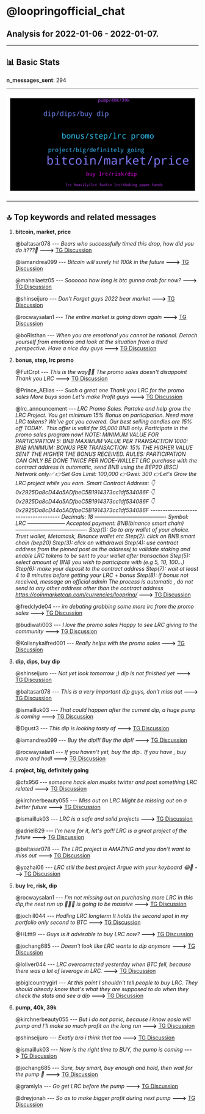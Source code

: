 # **@loopringofficial_chat**
 ## Analysis for **2022-01-06** - **2022-01-07**.

---

## 📊 **Basic Stats**

**n_messages_sent**: 294

---
![wordcloud](loopringofficial_chat_1Days_wordcloud.png)

---


## 🔝 **Top keywords and related messages**

1. **bitcoin, market, price**

    @baltasar078 --- *Bears who successfully timed this drop, how did you do it???🥲* **--->** [TG Discussion](https://t.me/loopringofficial_chat/21980)

    @iamandrea099 --- *Bitcoin will surely hit 100k in the future* **--->** [TG Discussion](https://t.me/loopringofficial_chat/22184)

    @mahaliaetz05 --- *Soooooo how long is btc gunna crab for now?* **--->** [TG Discussion](https://t.me/loopringofficial_chat/22096)

    @shinseijuro --- *Don’t Forget guys 2022 bear market* **--->** [TG Discussion](https://t.me/loopringofficial_chat/21792)

    @rocwaysalan1 --- *The entire market is going down again* **--->** [TG Discussion](https://t.me/loopringofficial_chat/21848)

    @boRisthan --- *When you are emotional you cannot be rational. Detach yourself from emotions and look at the situation from a third perspective. Have a nice day guys* **--->** [TG Discussion](https://t.me/loopringofficial_chat/22001)

2. **bonus, step, lrc promo**

    @FutCrpt --- *This is the way💯💥 The promo sales doesn't disappoint Thank you LRC* **--->** [TG Discussion](https://t.me/loopringofficial_chat/21805)

    @Prince_AElias --- *Such a great one Thank you LRC for the promo sales More buys soon Let's make Profit guys* **--->** [TG Discussion](https://t.me/loopringofficial_chat/22119)

    @lrc_announcement --- *LRC Promo Sales.   Partake and help grow the LRC Project. You get minimum 15% Bonus on participation.   Need more LRC tokens? We’ve got you covered. Our best selling candles are 15% off TODAY.  This offer is valid for 95,000 BNB only. Participate in the promo sales program now!   NOTE:   MINIMUM VALUE FOR PARTICIPATION   5: BNB   MAXIMUM VALUE PER TRANSACTION   1000: BNB   MINIMUM: BONUS PER TRANSACTION: 15%   THE HIGHER VALUE SENT THE HIGHER THE BONUS RECEIVED.   RULES:   PARTICIPATION CAN ONLY BE DONE TWICE PER NODE-WALLET    LRC purchase with the contract address is automatic, send BNB using the BEP20 (BSC) Network only✅     👉Set Gas Limit: 100,000 👉Gwei: 300   👉Let's Grow the LRC project while you earn.    Smart Contract Address:   👇   0x2925Da8cD44a5ADfbeC5B1914373cc1df534086F   👇   0x2925Da8cD44a5ADfbeC5B1914373cc1df534086F   👇   0x2925Da8cD44a5ADfbeC5B1914373cc1df534086F   ------------------------------------- Decimals: 18 —————————————-  Symbol: LRC  ——————— Accepted payment: BNB(binance smart chain) —————————————-   Step(1): Go to any wallet of your choice. Trust wallet, Metamask, Binance wallet etc   Step(2): click on BNB smart chain (bep20)   Step(3): click on withdrawal   Step(4): use contract address from the pinned post as the address( to validate staking and enable LRC tokens to be sent to your wallet after transaction   Step(5): select amount of BNB you wish to participate with (e.g 5, 10, 100...)   Step(6): make your deposit to the contract address   Step(7): wait at least 4 to 8 minutes before getting your LRC + bonus   Step(8): if bonus not received, message an official admin   The process is automatic , do not send to any other address other than the contract address   https://coinmarketcap.com/currencies/loopring/* **--->** [TG Discussion](https://t.me/loopringofficial_chat/22174)

    @fredclyde04 --- *im debating grabbing some more lrc from the promo sales* **--->** [TG Discussion](https://t.me/loopringofficial_chat/22258)

    @budiwati003 --- *I love the promo sales Happy to see LRC giving to the community* **--->** [TG Discussion](https://t.me/loopringofficial_chat/21977)

    @Kolisnykalfred001 --- *Really helps with the promo sales* **--->** [TG Discussion](https://t.me/loopringofficial_chat/22011)

3. **dip, dips, buy dip**

    @shinseijuro --- *Not yet look tomorrow ;) dip is not finished yet* **--->** [TG Discussion](https://t.me/loopringofficial_chat/22245)

    @baltasar078 --- *This is a very important dip guys, don't miss out* **--->** [TG Discussion](https://t.me/loopringofficial_chat/22243)

    @ismailluk03 --- *That could happen after the current dip, a huge pump is coming* **--->** [TG Discussion](https://t.me/loopringofficial_chat/21883)

    @Dgust3 --- *This dip is looking tasty af* **--->** [TG Discussion](https://t.me/loopringofficial_chat/22279)

    @iamandrea099 --- *Buy the dip!!!  Buy the dip!!* **--->** [TG Discussion](https://t.me/loopringofficial_chat/21815)

    @rocwaysalan1 --- *If you haven't yet, buy the dip.. If you have , buy more and hodl* **--->** [TG Discussion](https://t.me/loopringofficial_chat/21825)

4. **project, big, definitely going**

    @cfx956 --- *someone hack elon musks twitter and post something LRC related* **--->** [TG Discussion](https://t.me/loopringofficial_chat/22238)

    @kirchnerbeauty055 --- *Miss out on LRC Might be missing out on a better future* **--->** [TG Discussion](https://t.me/loopringofficial_chat/21973)

    @ismailluk03 --- *LRC is a safe and solid projects* **--->** [TG Discussion](https://t.me/loopringofficial_chat/22214)

    @adriel829 --- *I'm here for it, let's go!!! LRC is a great project of the future* **--->** [TG Discussion](https://t.me/loopringofficial_chat/21776)

    @baltasar078 --- *The LRC project is AMAZING and you don't want to miss out* **--->** [TG Discussion](https://t.me/loopringofficial_chat/22163)

    @yozhai06 --- *LRC still the best project Argue with your keyboard 😂💯* **--->** [TG Discussion](https://t.me/loopringofficial_chat/22156)

5. **buy lrc, risk, dip**

    @rocwaysalan1 --- *I'm not missing out on purchasing more LRC in this dip,the next run up 🚀🚀🚀 is going to be massive* **--->** [TG Discussion](https://t.me/loopringofficial_chat/21785)

    @jochill044 --- *Hodling LRC longterm  It holds the second spot in my portfolio only second to BTC* **--->** [TG Discussion](https://t.me/loopringofficial_chat/21813)

    @HLttt9 --- *Guys is it advisable to buy LRC now?* **--->** [TG Discussion](https://t.me/loopringofficial_chat/21909)

    @jochang685 --- *Doesn't look like LRC wants to dip anymore* **--->** [TG Discussion](https://t.me/loopringofficial_chat/22270)

    @loliver044 --- *LRC overcorrected yesterday when BTC fell, because there was a lot of leverage in LRC.* **--->** [TG Discussion](https://t.me/loopringofficial_chat/22274)

    @biglcountrygirl --- *At this point I shouldn't tell people to buy LRC. They should already know that's what they are  supposed to do when they  check the stats and see a dip* **--->** [TG Discussion](https://t.me/loopringofficial_chat/21819)

6. **pump, 40k, 39k**

    @kirchnerbeauty055 --- *But i do not panic, because i know eosio will pump and I'll make so much profit on the long run* **--->** [TG Discussion](https://t.me/loopringofficial_chat/21949)

    @shinseijuro --- *Exatly bro i think that too* **--->** [TG Discussion](https://t.me/loopringofficial_chat/22247)

    @ismailluk03 --- *Now is the right time to BUY, the pump is coming* **--->** [TG Discussion](https://t.me/loopringofficial_chat/21941)

    @jochang685 --- *Sure, buy smart, buy enough and hold, then wait for the pump 🥂* **--->** [TG Discussion](https://t.me/loopringofficial_chat/21911)

    @gramlyla --- *Go get LRC before the pump* **--->** [TG Discussion](https://t.me/loopringofficial_chat/21905)

    @dreyjonah --- *So as to make bigger profit during next pump* **--->** [TG Discussion](https://t.me/loopringofficial_chat/21875)

